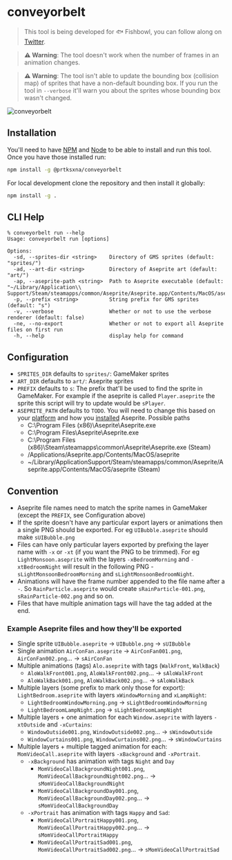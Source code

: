 # conveyorbelt

> This tool is being developed for 🐟 Fishbowl, you can follow along on [Twitter](https://twitter.com/imissmy_friends).

> **⚠️ Warning**: The tool doesn't work when the number of frames in an animation changes. 

> **⚠️ Warning**: The tool isn't able to update the bounding box (collision map) of sprites that have a non-default bounding box. If you run the tool in `--verbose` it'll warn you about the sprites whose bounding box wasn't changed.


![conveyorbelt](https://user-images.githubusercontent.com/9491/174024453-55c428ad-69f7-48c0-b0c3-7943f82de76b.gif)

## Installation
You'll need to have [NPM](https://docs.npmjs.com/downloading-and-installing-node-js-and-npm) and [Node](https://nodejs.dev/learn/how-to-install-nodejs) to be able to install and run this tool. Once you have those installed run:

```bash
npm install -g @prtksxna/conveyorbelt
```

For local development clone the repository and then install it globally:

```bash
npm install -g .
```

## CLI Help
```
% conveyorbelt run --help
Usage: conveyorbelt run [options]

Options:
  -sd, --sprites-dir <string>    Directory of GMS sprites (default: "sprites/")
  -ad, --art-dir <string>        Directory of Aseprite art (default: "art/")
  -ap, --aseprite-path <string>  Path to Aseprite executable (default: "~/Library/Application\\ Support/Steam/steamapps/common/Aseprite/Aseprite.app/Contents/MacOS/aseprite")
  -p, --prefix <string>          String prefix for GMS sprites (default: "s")
  -v, --verbose                  Whether or not to use the verbose renderer (default: false)
  -ne, --no-export               Whether or not to export all Aseprite files on first run
  -h, --help                     display help for command
  ```

## Configuration
- `SPRITES_DIR` defaults to `sprites/`: GameMaker sprites
- `ART_DIR` defaults to `art/`: Aseprite sprites
- `PREFIX` defaults to `s`: The prefix that'll be used to find the sprite in GameMaker. For example if the aseprite is called `Player.aseprite` the sprite this script will try to update would be `sPlayer`.
- `ASEPRITE_PATH` defaults to `TODO`. You will need to change this based on your [platform](https://www.aseprite.org/docs/cli/#platform-specific-details) and how you [installed](https://www.aseprite.org/docs/cli/#in-the-case-of-steam) Aseprite. Possible paths
  - C:\Program Files (x86)\Aseprite\Aseprite.exe
  - C:\Program Files\Aseprite\Aseprite.exe
  - C:\Program Files (x86)\Steam\steamapps\common\Aseprite\Aseprite.exe (Steam)
  - /Applications/Aseprite.app/Contents/MacOS/aseprite
  - ~/Library/ApplicationSupport/Steam/steamapps/common/Aseprite/Aseprite.app/Contents/MacOS/aseprite (Steam)

## Convention
- Aseprite file names need to match the sprite names in GameMaker (except the `PREFIX`, see Configuration above)
- If the sprite doesn't have any particular export layers or animations then a single PNG should be exported. For eg `UIBubble.aseprite` should make `sUIBubble.png`
- Files can have only particular layers exported by prefixing the layer name with `-x` or `-xt` (if you want the PNG to be trimmed). For eg `LightMonsoon.aseprite` with the layers `-xBedroomMorning` and `-xtBedroomNight` will result in the following PNG - `sLightMonsoonBedroomMorning` and `sLightMonsoonBedroomNight`.
- Animations will have the frame number appended to the file name after a `-`. So `RainParticle.aseprite` would create `sRainParticle-001.png`, `sRainParticle-002.png` and so on.
- Files that have multiple animation tags will have the tag added at the end.

### Example Aseprite files and how they'll be exported
- Single sprite `UIBubble.aseprite` -> `UIBubble.png` -> `sUIBubble`
- Single animation `AirConFan.aseprite` -> `AirConFan001.png`, `AirConFan002.png`... -> `sAirConFan`
- Multiple animations (tags) `Alo.aseprite` with tags (`WalkFront`, `WalkBack`)
  - `AloWalkFront001.png`, `AloWalkFront002.png`... -> `sAloWalkFront`
  - `AloWalkBack001.png`, `AloWalkBack002.png`... -> `sAloWalkBack`
- Multiple layers (some prefix to mark only those for export): `LightBedroom.aseprite` with layers `xWindowMorning` and `xLampNight`:
  - `LightBedroomWindowMorning.png` -> `sLightBedroomWindowMorning`
  - `LightBedroomLampNight.png` -> `sLightBedroomLampNight`
- Multiple layers + one animation for each `Window.aseprite` with layers `-xtOutside` and `-xCurtains`:
  - `WindowOutside001.png`, `WindowOutside002.png`... -> `sWindowOutside`
  - `WindowCurtains001.png`, `WindowCurtains002.png`... -> `sWindowCurtains`
- Multiple layers + multiple tagged animation for each: `MomVideoCall.aseprite` with layers `-xBackground` and `-xPortrait`.
  - `-xBackground` has animation with tags `Night` and `Day`
    - `MomVideoCallBackgroundNight001.png`, `MomVideoCallBackgroundNight002.png`... -> `sMomVideoCallBackgroundNight`
    - `MomVideoCallBackgroundDay001.png`, `MomVideoCallBackgroundDay002.png`... -> `sMomVideoCallBackgroundDay`
  - `-xPortrait` has animation with tags `Happy` and `Sad`:
    - `MomVideoCallPortraitHappy001.png`, `MomVideoCallPortraitHappy002.png`... -> `sMomVideoCallPortraitHappy`
    - `MomVideoCallPortraitSad001.png`, `MomVideoCallPortraitSad002.png`... -> `sMomVideoCallPortraitSad`